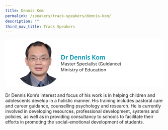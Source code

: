 ```yaml
---
title: Dennis Kom
permalink: /speakers/track-speakers/dennis-kom/
description: ""
third_nav_title: Track Speakers
---
```

<div style="display: flex; flex-wrap: wrap;">
  <div style="flex-basis: 100%; max-width: 100%;">
    <img alt="track speakers 1" src="/images/SpeakersPhoto/denniskom.png">
  </div>
		</div>
		
Dr Dennis Kom’s interest and focus of his work is in helping children and adolescents develop in a holistic manner. His training includes pastoral care and career guidance, counselling psychology and research. He is currently involved in developing resources, professional development, systems and policies, as well as in providing consultancy to schools to facilitate their efforts in promoting the social-emotional development of students.